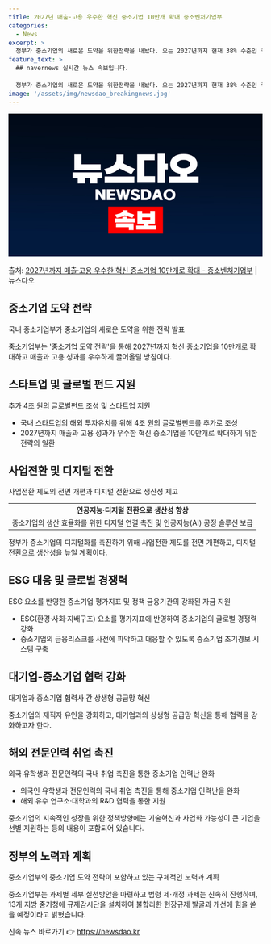 ```yaml
---
title: 2027년 매출·고용 우수한 혁신 중소기업 10만개 확대 중소벤처기업부
categories:
  - News
excerpt: >
  정부가 중소기업의 새로운 도약을 위한전략을 내놨다. 오는 2027년까지 현재 38% 수준인 국가전략기술분야 …
feature_text: >
  ## navernews 실시간 뉴스 속보입니다.

  정부가 중소기업의 새로운 도약을 위한전략을 내놨다. 오는 2027년까지 현재 38% 수준인 국가전략기술분야 …
image: '/assets/img/newsdao_breakingnews.jpg'
---
```


![뉴스다오 속보](/assets/img/newsdao_breakingnews.jpg)

<p>출처: <a href="https://newsdao.kr/3689" rel="dofollow">2027년까지 매출·고용 우수한 혁신 중소기업 10만개로 확대 - 중소벤처기업부</a> | 뉴스다오</p>

<h2 data-ke-size="size26">중소기업 도약 전략</h2>
국내 중소기업부가 중소기업의 새로운 도약을 위한 전략 발표

<p data-ke-size="size16">중소기업부는 '중소기업 도약 전략'을 통해 2027년까지 혁신 중소기업을 10만개로 확대하고 매출과 고용 성과를 우수하게 끌어올릴 방침이다.</p>

<h2 data-ke-size="size26">스타트업 및 글로벌 펀드 지원</h2>
추가 4조 원의 글로벌펀드 조성 및 스타트업 지원

<ul>
  <li>국내 스타트업의 해외 투자유치를 위해 4조 원의 글로벌펀드를 추가로 조성</li>
  <li>2027년까지 매출과 고용 성과가 우수한 혁신 중소기업을 10만개로 확대하기 위한 전략의 일환</li>
</ul>
  
<h2 data-ke-size="size26">사업전환 및 디지털 전환</h2>
사업전환 제도의 전면 개편과 디지털 전환으로 생산성 제고

<table>
  <tr>
    <td style="text-align: center; height: 17px;"><b>인공지능·디지털 전환으로 생산성 향상</b></td>
  </tr>
  <tr>
    <td style="text-align: center; height: 17px;">중소기업의 생산 효율화를 위한 디지털 연결 촉진 및 인공지능(AI) 공정 솔루션 보급</td>
  </tr>
</table>

<p data-ke-size="size16">정부가 중소기업의 디지털화를 촉진하기 위해 사업전환 제도를 전면 개편하고, 디지털 전환으로 생산성을 높일 계획이다.</p>

<h2 data-ke-size="size26">ESG 대응 및 글로벌 경쟁력</h2>
ESG 요소를 반영한 중소기업 평가지표 및 정책 금융기관의 강화된 자금 지원

<ul>
  <li>ESG(환경·사회·지배구조) 요소를 평가지표에 반영하여 중소기업의 글로벌 경쟁력 강화</li>
  <li>중소기업의 금융리스크를 사전에 파악하고 대응할 수 있도록 중소기업 조기경보 시스템 구축</li>
</ul>

<h2 data-ke-size="size26">대기업-중소기업 협력 강화</h2>
대기업과 중소기업 협력사 간 상생형 공급망 혁신

<p data-ke-size="size16">중소기업의 재직자 유인을 강화하고, 대기업과의 상생형 공급망 혁신을 통해 협력을 강화하고자 한다.</p>

<h2 data-ke-size="size26">해외 전문인력 취업 촉진</h2>
외국 유학생과 전문인력의 국내 취업 촉진을 통한 중소기업 인력난 완화

<ul>
  <li>외국인 유학생과 전문인력의 국내 취업 촉진을 통해 중소기업 인력난을 완화</li>
  <li>해외 유수 연구소·대학과의 R&D 협력을 통한 지원</li>
</ul>

<p data-ke-size="size16">중소기업의 지속적인 성장을 위한 정책방향에는 기술혁신과 사업화 가능성이 큰 기업을 선별 지원하는 등의 내용이 포함되어 있습니다.</p>

<h2 data-ke-size="size26">정부의 노력과 계획</h2>
중소기업부의 중소기업 도약 전략이 포함하고 있는 구체적인 노력과 계획

<p data-ke-size="size16">중소기업부는 과제별 세부 실천방안을 마련하고 법령 제·개정 과제는 신속히 진행하며, 13개 지방 중기청에 규제감시단을 설치하여 불합리한 현장규제 발굴과 개선에 힘을 쏟을 예정이라고 밝혔습니다.</p>

<p data-ke-size="size16"></p> 

신속 뉴스 바로가기 👉 <a href="https://newsdao.kr" rel="dofollow">https://newsdao.kr</a>


